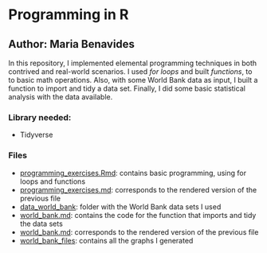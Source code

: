# Programming in R

## Author: Maria Benavides

In this repository, I implemented elemental programming techniques in both contrived and real-world scenarios. I used *for loops* and built *functions*, to to basic math operations. Also, with some World Bank data as input, I built a function to import and tidy a data set. Finally, I did some basic statistical analysis with the data available. 

### Library needed: 

* Tidyverse

### Files

* [programming_exercises.Rmd](programming_exercises.Rmd): contains basic programming, using for loops and functions
* [programming_exercises.md](programming_exercises.md): corresponds to the rendered version of the previous file
* [data_world_bank](data_world_bank): folder with the World Bank data sets I used
* [world_bank.md](world_bank.md): contains the code for the function that imports and tidy the data sets
* [world_bank.md](world_bank.md): corresponds to the rendered version of the previous file
* [world_bank_files](world_bank_files): contains all the graphs I generated
